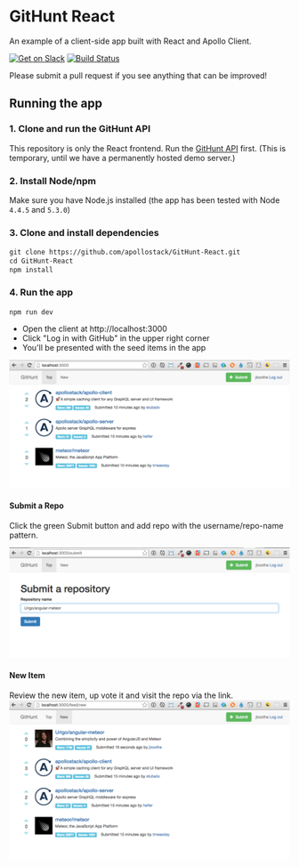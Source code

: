 # GitHunt React

An example of a client-side app built with React and Apollo Client.

[![Get on Slack](https://img.shields.io/badge/slack-join-orange.svg)](http://www.apollostack.com/#slack)
[![Build Status](https://travis-ci.org/apollostack/GitHunt-React.svg?branch=master)](https://travis-ci.org/apollostack/GitHunt-React)

Please submit a pull request if you see anything that can be improved!

## Running the app

### 1. Clone and run the GitHunt API

This repository is only the React frontend. Run the [GitHunt API](https://github.com/apollostack/GitHunt-API) first. (This is temporary, until we have a permanently hosted demo server.)

### 2. Install Node/npm

Make sure you have Node.js installed (the app has been tested with Node `4.4.5` and `5.3.0`)

### 3. Clone and install dependencies

```
git clone https://github.com/apollostack/GitHunt-React.git
cd GitHunt-React
npm install
```

### 4. Run the app

```
npm run dev
```

- Open the client at http://localhost:3000
- Click "Log in with GitHub" in the upper right corner
- You'll be presented with the seed items in the app

![GitHunt App](screenshots/GitHunt-app.png)

#### Submit a Repo
Click the green Submit button and add repo with the username/repo-name pattern.

![GitHunt App](screenshots/GitHunt-add.png)

#### New Item
Review the new item, up vote it and visit the repo via the link.
![GitHunt App](screenshots/GitHunt-new.png)
